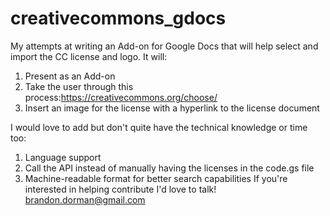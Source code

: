 # creativecommons_gdocs
My attempts at writing an Add-on for Google Docs that will help select and import the CC license and logo. 
It will: 
1) Present as an Add-on
2) Take the user through this process:https://creativecommons.org/choose/
3) Insert an image for the license with a hyperlink to the license document

I would love to add but don't quite have the technical knowledge or time too:
1) Language support
2) Call the API instead of manually having the licenses in the code.gs file
3) Machine-readable format for better search capabilities
If you're interested in helping contribute I'd love to talk! brandon.dorman@gmail.com
